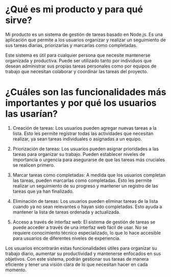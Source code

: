 # ¿Qué es mi producto y para qué sirve?

Mi producto es un sistema de gestión de tareas basado en Node.js. Es una aplicación que permite a los usuarios organizar y realizar un seguimiento de sus tareas diarias, priorizarlas y marcarlas como completadas.

Este sistema es útil para cualquier persona que necesite mantenerse organizada y productiva. Puede ser utilizado tanto por individuos que desean administrar sus propias tareas personales como por equipos de trabajo que necesitan colaborar y coordinar las tareas del proyecto.

# ¿Cuáles son las funcionalidades más importantes y por qué los usuarios las usarían?

1. Creación de tareas: Los usuarios pueden agregar nuevas tareas a la lista. Esto les permite registrar todas las actividades que necesitan realizar, ya sean tareas individuales o asignadas a un equipo.

2. Priorización de tareas: Los usuarios pueden asignar prioridades a las tareas para organizar su trabajo. Pueden establecer niveles de importancia o urgencia para asegurarse de que las tareas más cruciales se realicen primero.

3. Marcar tareas como completadas: A medida que los usuarios completan las tareas, pueden marcarlas como completadas. Esto les permite realizar un seguimiento de su progreso y mantener un registro de las tareas que ya han finalizado.

4. Eliminación de tareas: Los usuarios pueden eliminar tareas de la lista cuando ya no sean relevantes o hayan sido completadas. Esto ayuda a mantener la lista de tareas ordenada y actualizada.

5. Acceso a través de interfaz web: El sistema de gestión de tareas se puede acceder a través de una interfaz web fácil de usar. No se requiere conocimiento técnico especializado, lo que lo hace accesible para usuarios de diferentes niveles de experiencia.

Los usuarios encontrarán estas funcionalidades útiles para organizar su trabajo diario, aumentar su productividad y mantenerse enfocados en sus objetivos. Con este sistema, podrán gestionar sus tareas de manera eficiente y tener una visión clara de lo que necesitan hacer en cada momento.
